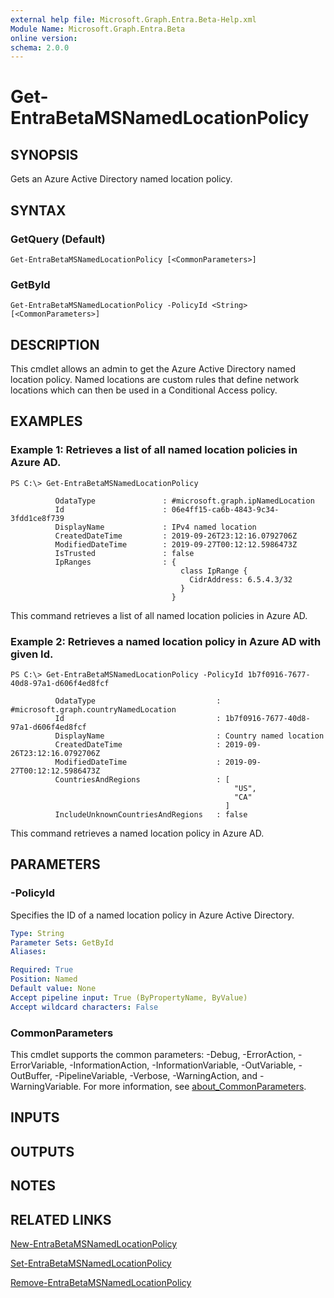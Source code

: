 ```yaml
---
external help file: Microsoft.Graph.Entra.Beta-Help.xml
Module Name: Microsoft.Graph.Entra.Beta
online version:
schema: 2.0.0
---
```


# Get-EntraBetaMSNamedLocationPolicy

## SYNOPSIS
Gets an Azure Active Directory named location policy.

## SYNTAX

### GetQuery (Default)
```
Get-EntraBetaMSNamedLocationPolicy [<CommonParameters>]
```

### GetById
```
Get-EntraBetaMSNamedLocationPolicy -PolicyId <String> [<CommonParameters>]
```

## DESCRIPTION
This cmdlet allows an admin to get the Azure Active Directory named location policy.
Named locations are custom rules that define network locations which can then be used in a Conditional Access policy.

## EXAMPLES

### Example 1: Retrieves a list of all named location policies in Azure AD.
```
PS C:\> Get-EntraBetaMSNamedLocationPolicy

          OdataType               : #microsoft.graph.ipNamedLocation
          Id                      : 06e4ff15-ca6b-4843-9c34-3fdd1ce8f739
          DisplayName             : IPv4 named location
          CreatedDateTime         : 2019-09-26T23:12:16.0792706Z
          ModifiedDateTime        : 2019-09-27T00:12:12.5986473Z
          IsTrusted               : false
          IpRanges                : {
                                      class IpRange {
                                        CidrAddress: 6.5.4.3/32
                                      }
                                    }
```

This command retrieves a list of all named location policies in Azure AD.

### Example 2: Retrieves a named location policy in Azure AD with given Id.
```
PS C:\> Get-EntraBetaMSNamedLocationPolicy -PolicyId 1b7f0916-7677-40d8-97a1-d606f4ed8fcf

          OdataType                           : #microsoft.graph.countryNamedLocation
          Id                                  : 1b7f0916-7677-40d8-97a1-d606f4ed8fcf
          DisplayName                         : Country named location
          CreatedDateTime                     : 2019-09-26T23:12:16.0792706Z
          ModifiedDateTime                    : 2019-09-27T00:12:12.5986473Z
          CountriesAndRegions                 : [
                                                  "US",
                                                  "CA"
                                                ]
          IncludeUnknownCountriesAndRegions   : false
```

This command retrieves a named location policy in Azure AD.

## PARAMETERS

### -PolicyId
Specifies the ID of a named location policy in Azure Active Directory.

```yaml
Type: String
Parameter Sets: GetById
Aliases:

Required: True
Position: Named
Default value: None
Accept pipeline input: True (ByPropertyName, ByValue)
Accept wildcard characters: False
```

### CommonParameters
This cmdlet supports the common parameters: -Debug, -ErrorAction, -ErrorVariable, -InformationAction, -InformationVariable, -OutVariable, -OutBuffer, -PipelineVariable, -Verbose, -WarningAction, and -WarningVariable. For more information, see [about_CommonParameters](http://go.microsoft.com/fwlink/?LinkID=113216).

## INPUTS

## OUTPUTS

## NOTES
## RELATED LINKS

[New-EntraBetaMSNamedLocationPolicy]()

[Set-EntraBetaMSNamedLocationPolicy]()

[Remove-EntraBetaMSNamedLocationPolicy]()

